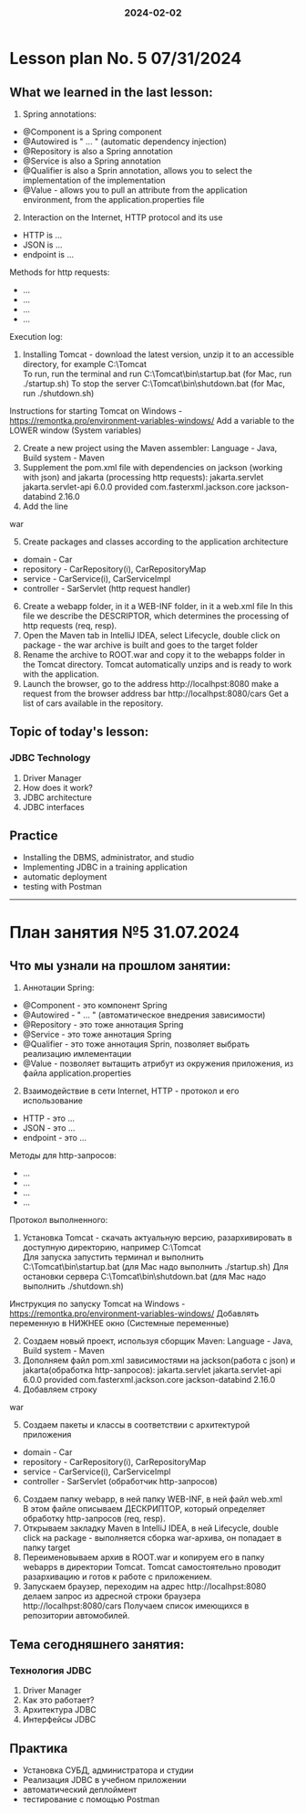 
<h3 style="text-align: center; padding-bottom: 14px">2024-02-02</h3>

# Lesson plan No. 5 07/31/2024

## What we learned in the last lesson:
1. Spring annotations:
- @Component is a Spring component
- @Autowired is " ... " (automatic dependency injection)
- @Repository is also a Spring annotation
- @Service is also a Spring annotation
- @Qualifier is also a Sprin annotation, allows you to select the implementation of the implementation
- @Value - allows you to pull an attribute from the application environment, from the application.properties file

2. Interaction on the Internet, HTTP protocol and its use

* HTTP is ...
* JSON is ...
* endpoint is ...

Methods for http requests:
* ...
* ...
* ...
* ...

Execution log:
1. Installing Tomcat - download the latest version, unzip it to an accessible directory, for example C:\Tomcat\
   To run, run the terminal and run C:\Tomcat\bin\startup.bat (for Mac, run ./startup.sh)
   To stop the server C:\Tomcat\bin\shutdown.bat (for Mac, run ./shutdown.sh)

Instructions for starting Tomcat on Windows - https://remontka.pro/environment-variables-windows/
Add a variable to the LOWER window (System variables)

2. Create a new project using the Maven assembler:
   Language - Java, Build system - Maven
3. Supplement the pom.xml file with dependencies on jackson (working with json) and jakarta (processing http requests):
   <dependency>
   <groupId>jakarta.servlet</groupId>
   <artifactId>jakarta.servlet-api</artifactId>
   <version>6.0.0</version>
   <scope>provided</scope>
   </dependency>
   <dependency>
   <groupId>com.fasterxml.jackson.core</groupId>
   <artifactId>jackson-databind</artifactId>
   <version>2.16.0</version>
   </dependency>
4. Add the line

<packaging>war</packaging>

5. Create packages and classes according to the application architecture
* domain - Car
* repository - CarRepository(i), CarRepositoryMap
* service - CarService(i), CarServiceImpl
* controller - SarServlet (http request handler)
6. Create a webapp folder, in it a WEB-INF folder, in it a web.xml file
   In this file we describe the DESCRIPTOR, which determines the processing of http requests (req, resp).
7. Open the Maven tab in IntelliJ IDEA, select Lifecycle, double click on package - the war archive is built and goes to the target folder
8. Rename the archive to ROOT.war and copy it to the webapps folder in the Tomcat directory. Tomcat automatically unzips and is ready to work with the application.
9. Launch the browser, go to the address
   http://localhpst:8080
   make a request from the browser address bar
   http://localhpst:8080/cars
   Get a list of cars available in the repository.

## Topic of today's lesson:
### JDBC Technology
1. Driver Manager
2. How does it work?
3. JDBC architecture
4. JDBC interfaces

## Practice
* Installing the DBMS, administrator, and studio
* Implementing JDBC in a training application
* automatic deployment
* testing with Postman

___

# План занятия №5 31.07.2024

## Что мы узнали на прошлом занятии:
1. Аннотации Spring: 
- @Component - это компонент Spring 
- @Autowired - " ... " (автоматическое внедрения зависимости)
- @Repository - это тоже аннотация Spring 
- @Service  - это тоже аннотация Spring
- @Qualifier - это тоже аннотация Sprin, позволяет выбрать реализацию имлементации
- @Value - позволяет вытащить атрибут из окружения приложения, из файла application.properties

2. Взаимодействие в сети Internet, HTTP - протокол и его использование

* HTTP - это ...
* JSON - это ...
* endpoint - это ... 

Методы для http-запросов:
* ...
* ...
* ...
* ...

Протокол выполненного:
1. Установка Tomcat - скачать актуальную версию, разархивировать в доступную директорию, например C:\Tomcat\
Для запуска запустить терминал и выполнить C:\Tomcat\bin\startup.bat (для Mac надо выполнить ./startup.sh)
Для остановки сервера C:\Tomcat\bin\shutdown.bat (для Mac надо выполнить ./shutdown.sh)

Инструкция по запуску Tomcat на Windows - https://remontka.pro/environment-variables-windows/
Добавлять переменную в НИЖНЕЕ окно (Системные переменные)

2. Создаем новый проект, используя сборщик Maven:
Language - Java, Build system - Maven
3. Дополняем файл pom.xml зависимостями на jackson(работа с json) и jakarta(обработка http-запросов):
   <dependency>
     <groupId>jakarta.servlet</groupId>
     <artifactId>jakarta.servlet-api</artifactId>
     <version>6.0.0</version>
   <scope>provided</scope>
   </dependency>
   <dependency>
      <groupId>com.fasterxml.jackson.core</groupId>
      <artifactId>jackson-databind</artifactId>
   <version>2.16.0</version>
   </dependency>
4. Добавляем строку 

<packaging>war</packaging>

5. Создаем пакеты и классы в соответствии с архитектурой приложения
* domain - Car
* repository - CarRepository(i), CarRepositoryMap
* service - CarService(i), CarServiceImpl
* controller - SarServlet (обработчик http-запросов)
6. Создаем папку webapp, в ней папку WEB-INF, в ней файл web.xml  
В этом файле описываем ДЕСКРИПТОР, который определяет обработку http-запросов (req, resp).
7. Открываем закладку Maven в IntelliJ IDEA, в ней Lifecycle, double click на package - выполняется сборка war-архива, он попадает в папку target
8. Переименовываем архив в ROOT.war и копируем его в папку webapps в директории Tomcat. Tomcat самостоятельно проводит разархивацию и готов к работе с приложением.
9. Запускаем браузер, переходим на адрес 
http://localhpst:8080
делаем запрос из адресной строки браузера
   http://localhpst:8080/cars
Получаем список имеющихся в репозитории автомобилей.

## Тема сегодняшнего занятия:
### Технология JDBC
1. Driver Manager
2. Как это работает?
3. Архитектура JDBC
4. Интерфейсы JDBC

## Практика
* Установка СУБД, администратора и студии
* Реализация JDBC в учебном приложении
* автоматический деплоймент 
* тестирование с помощью Postman
